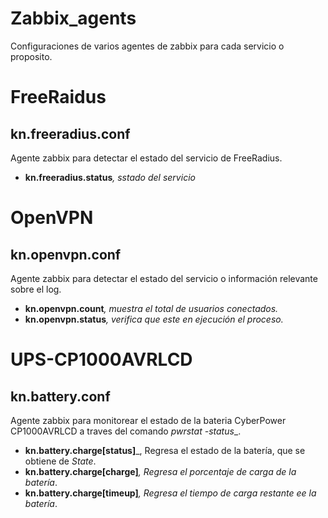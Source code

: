# Zabbix_agents
Configuraciones de varios agentes de zabbix para cada servicio o proposito.

# FreeRaidus
## kn.freeradius.conf
Agente zabbix para detectar el estado del servicio de FreeRadius.
* **kn.freeradius.status**_, sstado del servicio_

# OpenVPN
## kn.openvpn.conf
Agente zabbix para detectar el estado del servicio o información relevante sobre el log.
* **kn.openvpn.count**_, muestra el total de usuarios conectados._
* **kn.openvpn.status**_, verifica que este en ejecución el proceso._

# UPS-CP1000AVRLCD
## kn.battery.conf
Agente zabbix para monitorear el estado de la bateria CyberPower CP1000AVRLCD a traves del comando _pwrstat -status__.
* **kn.battery.charge[status]**_, Regresa el estado de la batería, que se obtiene de _State_.
* **kn.battery.charge[charge]**_, Regresa el porcentaje de carga de la batería_.
* **kn.battery.charge[timeup]**_, Regresa el tiempo de carga restante ee la batería_.
